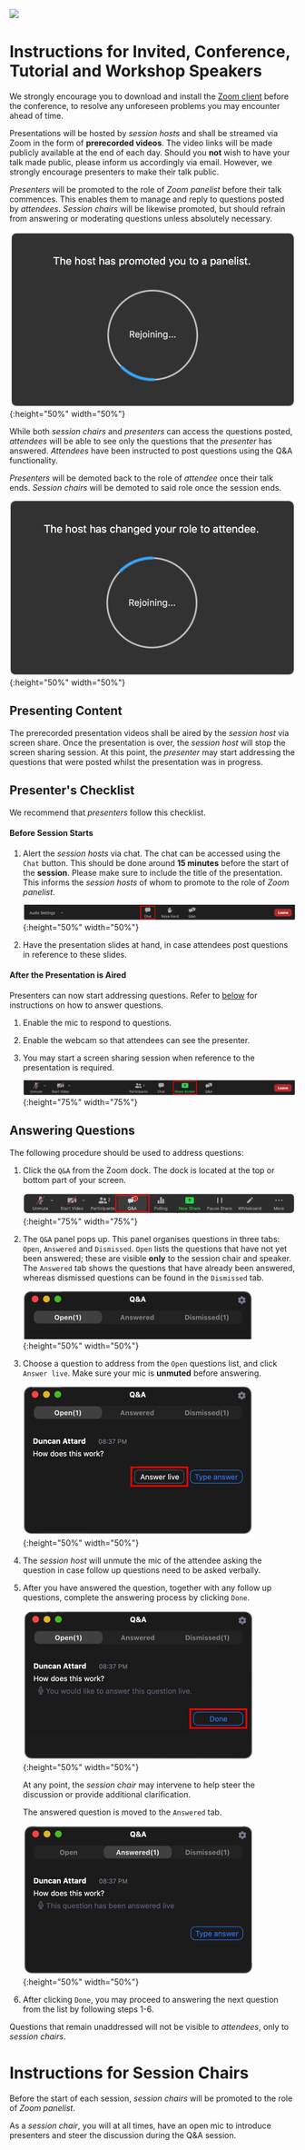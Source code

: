 
[![](https://www.discotec.org/2020/discotec2020-banner.jpeg)](https://www.discotec.org/2020/)

# Instructions for Invited, Conference, Tutorial and Workshop Speakers

We strongly encourage you to download and install the [Zoom client](https://zoom.us) before the conference, to resolve any unforeseen problems you may encounter ahead of time. 

Presentations will be hosted by *session hosts* and shall be streamed via Zoom in the form of **prerecorded videos**. The video links will be made publicly available at the end of each day. Should you **not** wish to have your talk made public, please inform us accordingly via email. However, we strongly encourage presenters to make their talk public.

*Presenters* will be promoted to the role of *Zoom panelist* before their talk commences. This enables them to manage and reply to questions posted by *attendees*. *Session chairs* will be likewise promoted, but should refrain from answering or moderating questions unless absolutely necessary. 

![Zoom panelist](screenshots/zoom_panelist.png){:height="50%" width="50%"}

While both *session chairs* and *presenters* can access the questions posted, *attendees* will be able to see only the questions that the *presenter* has answered. *Attendees* have been instructed to post questions using the Q&A functionality.

*Presenters* will be demoted back to the role of *attendee* once their talk ends. *Session chairs* will be demoted to said role once the session ends.

![Zoom attendee](screenshots/zoom_attendee.png){:height="50%" width="50%"}

## Presenting Content

The prerecorded presentation videos shall be aired by the *session host* via screen share. Once the presentation is over, the *session host* will stop the screen sharing session. At this point, the *presenter* may start addressing the questions that were posted whilst the presentation was in progress. 

## Presenter's Checklist

We recommend that *presenters* follow this checklist.

#### Before Session Starts

1. Alert the *session hosts* via chat. The chat can be accessed using the `Chat` button. This should be done around **15 minutes** before the start of the **session**. Please make sure to include the title of the presentation. This informs the *session hosts* of whom to promote to the role of *Zoom panelist*.

    ![Q&A](screenshots/chat.png){:height="50%" width="50%"}

2. Have the presentation slides at hand, in case attendees post questions in reference to these slides.

#### After the Presentation is Aired

Presenters can now start addressing questions. Refer to [below](#answering-questions) for instructions on how to answer questions.

1. Enable the mic to respond to questions.

2. Enable the webcam so that attendees can see the presenter.

3. You may start a screen sharing session when reference to the presentation is required.

    ![Share Screen](screenshots/share_screen.png){:height="75%" width="75%"}


## Answering Questions

The following procedure should be used to address questions:

1. Click the `Q&A` from the Zoom dock. The dock is located at the top or bottom part of your screen.

    ![Client](screenshots/dock.png){:height="75%" width="75%"}

2. The `Q&A` panel pops up. This panel organises questions in three tabs: `Open`, `Answered` and `Dismissed`. `Open` lists the questions that have not yet been answered; these are visible **only** to the session chair and speaker. The `Answered` tab shows the questions that have already been answered, whereas dismissed questions can be found in the `Dismissed` tab.

    ![Q&A](screenshots/q_and_a_presenter_dialog.png){:height="50%" width="50%"}
    
3. Choose a question to address from the `Open` questions list, and click `Answer live`. Make sure your mic is **unmuted** before answering.

    ![Q&A](screenshots/before_answered_live.png){:height="50%" width="50%"}

4. The *session host* will unmute the mic of the attendee asking the question in case follow up questions need to be asked verbally.

5. After you have answered the question, together with any follow up questions, complete the answering process by clicking `Done`.

    ![Q&A](screenshots/after_answered_live.png){:height="50%" width="50%"}

    At any point, the *session chair* may intervene to help steer the discussion or provide additional clarification.    

    The answered question is moved to the `Answered` tab.

    ![Q&A](screenshots/answered_live.png){:height="50%" width="50%"}

6. After clicking `Done`, you may proceed to answering the next question from the list by following steps 1-6.

Questions that remain unaddressed will not be visible to *attendees*, only to *session chairs*.

# Instructions for Session Chairs

Before the start of each session, *session chairs* will be promoted to the role of *Zoom panelist*.

As a *session chair*, you will at all times, have an open mic to introduce presenters and steer the discussion during the Q&A session.






<!-- # Instructions for Us

To handle questions:

1. Once the speaker presses answer live, this will be shown on the screen

2. We should unmute the asker of the question, so that he can ask follow up questions. Once the question has been answered we unmute the asker. -->

